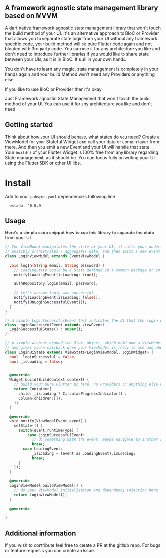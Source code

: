 ## A framework agnostic state management library based on MVVM
A dart native framework agnostic state management library that won't touch the build method of your UI. It's an alternative approach to BloC or Provider
that allows you to separate state logic from your UI without any framework specific code, your build method will be pure Flutter code again and 
not bloated with 3rd party code. You can use it for any architecture you like and don't need to introduce
further libraries if you would like to share state between your UIs, as it is in BloC. It's all in your own hands.

You don't have to learn any magic, state management is completely in your hands again and
your build Method won't need any Providers or anything else. 

If you like to use BloC or Provider then it's okay.

Just Framework agnostic State Management that won't touch the build method of your UI. 
You can use it for any architecture you like and don't need

## Getting started

Think about how your UI should behave, what states do you need?
Create a ViewModel for your Stateful Widget and call your data or domain layer from there.
And then you emit a new Event and your UI will handle that state. Your `build()` of your Flutter
Widget is 100% free from any library regarding State management, as it should be. You can focus
fully on writing your UI using the Flutter SDK or other UI libs.

# Install
Add to your `pubspec.yaml` dependencies following line
```
  estado: ^0.0.9
```

## Usage

Here's a simple code snippet how to use this library to separate the state from your UI
```dart
// The ViewModel manipulates the state of your UI, it calls your underlying layer, which could be a Repository or a Service / UseCase (in case you use clean architecture)
// possibly orchestrates / aggregates data, and then emits a new event to the UI which causes a state change.
class LoginViewModel extends EventViewModel {
  
  void logIn(String email, String password) {
    // LoadingState could be a State defined in a common package or so
    notify(LoadingEvent(isLoading: true));
    
    authRepository.login(email, password);
    
    // let's assume login was successful
    notify(LoadingEvent(isLoading: false));
    notify(OnLoginSuccessfulEvent());
  }
}

// A simple LoginSuccessfulEvent that indicates the UI that the login was successful
class LoginSuccessfulEvent extends ViewEvent{
  LoginSuccessfulState() : super();
}

// A simple wrapper around the State object, which hold now a ViewModel and takes care of the lifecycle handling
// and gives you a callback when your ViewModel is ready to use and when it emits a new event.
class LoginUiState extends ViewState<LoginViewModel, LoginWidget> {
  bool _loginSuccessful = false;
  bool _isLoading = false;
  
  
  @override
  Widget build(BuildContext context) {
    // build your pure Flutter UI here, no Providers or anything else needed.
    return Container(
      child: _isLoading ? CircularProgressIndicator() : 
      Column(children:[]),
    );
  }
  
  @override
  void notify(ViewModelEvent event) {
    setState(() {
      switch(event.runtimeType) {
          case LoginSuccessfulEvent:
            // do something with the event, maybe navigate to another screen
            break;
        case LoadingEvent:
            _isLoading = (event as LoadingEvent).isLoading;
            break;
      }
    });
  }
  
  @override
  LoginViewModel buildViewModel() {
    // do your ViewModel initialization and dependency injection here
    return LoginViewModel();
  }
  
  @override
  
}
```

## Additional information

If you wish to contribute feel free to create a PR at the github repo. For bugs or feature requests
you can create an Issue.

